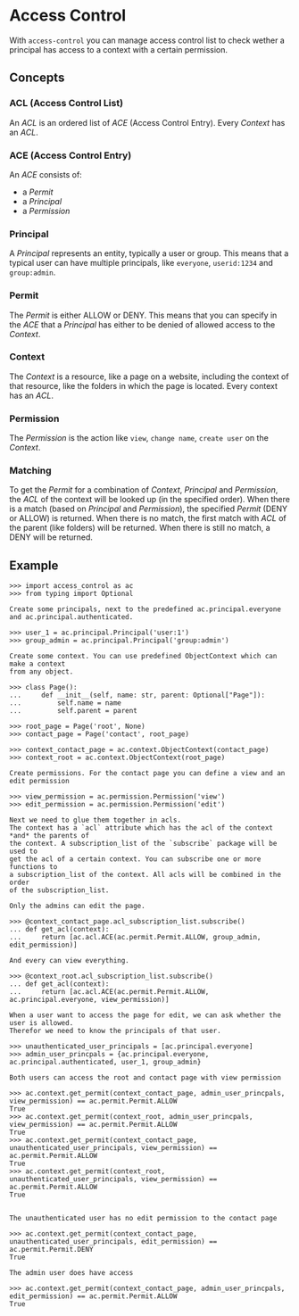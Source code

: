 # Access Control

With `access-control` you can manage access control list to check
wether a principal has access to a context with a certain permission.

## Concepts

### ACL (Access Control List)

An *ACL* is an ordered list of *ACE* (Access Control Entry). Every *Context* 
has an *ACL*.

### ACE (Access Control Entry)

An *ACE* consists of:
- a *Permit*
- a *Principal*
- a *Permission*

### Principal

A *Principal* represents an entity, typically a user or group.
This means that a typical user can have multiple principals, like `everyone`,
`userid:1234` and `group:admin`.

### Permit

The *Permit* is either ALLOW or DENY. This means that you can specify in the
*ACE* that a *Principal* has either to be denied of allowed access to the
*Context*.

### Context

The *Context* is a resource, like a page on a website, including the context of
that resource, like the folders in which the page is located.
Every context has an *ACL*.

### Permission

The *Permission* is the action like `view`, `change name`, `create user` on the *Context*.

### Matching

To get the *Permit* for a combination of *Context*, *Principal* and *Permission*,
the *ACL* of the context will be looked up (in the specified order). When there is
a match (based on *Principal* and *Permission*), the specified *Permit* (DENY
or ALLOW) is returned. When there is no match, the first match with *ACL* of the 
parent (like folders) will be returned.
When there is still no match, a DENY will be returned.

## Example

    >>> import access_control as ac
    >>> from typing import Optional

    Create some principals, next to the predefined ac.principal.everyone
    and ac.principal.authenticated.

    >>> user_1 = ac.principal.Principal('user:1')
    >>> group_admin = ac.principal.Principal('group:admin')

    Create some context. You can use predefined ObjectContext which can make a context 
    from any object.

    >>> class Page():
    ...     def __init__(self, name: str, parent: Optional["Page"]):
    ...         self.name = name
    ...         self.parent = parent

    >>> root_page = Page('root', None)
    >>> contact_page = Page('contact', root_page)

    >>> context_contact_page = ac.context.ObjectContext(contact_page)
    >>> context_root = ac.context.ObjectContext(root_page)

    Create permissions. For the contact page you can define a view and an edit permission

    >>> view_permission = ac.permission.Permission('view')
    >>> edit_permission = ac.permission.Permission('edit')

    Next we need to glue them together in acls.
    The context has a `acl` attribute which has the acl of the context *and* the parents of 
    the context. A subscription_list of the `subscribe` package will be used to
    get the acl of a certain context. You can subscribe one or more functions to 
    a subscription_list of the context. All acls will be combined in the order
    of the subscription_list.

    Only the admins can edit the page.

    >>> @context_contact_page.acl_subscription_list.subscribe()
    ... def get_acl(context):
    ...     return [ac.acl.ACE(ac.permit.Permit.ALLOW, group_admin, edit_permission)]

    And every can view everything.

    >>> @context_root.acl_subscription_list.subscribe()
    ... def get_acl(context):
    ...     return [ac.acl.ACE(ac.permit.Permit.ALLOW, ac.principal.everyone, view_permission)]
    
    When a user want to access the page for edit, we can ask whether the user is allowed.
    Therefor we need to know the principals of that user.

    >>> unauthenticated_user_principals = [ac.principal.everyone]
    >>> admin_user_princpals = {ac.principal.everyone, ac.principal.authenticated, user_1, group_admin}

    Both users can access the root and contact page with view permission

    >>> ac.context.get_permit(context_contact_page, admin_user_princpals, view_permission) == ac.permit.Permit.ALLOW
    True
    >>> ac.context.get_permit(context_root, admin_user_princpals, view_permission) == ac.permit.Permit.ALLOW
    True
    >>> ac.context.get_permit(context_contact_page, unauthenticated_user_principals, view_permission) == ac.permit.Permit.ALLOW
    True
    >>> ac.context.get_permit(context_root, unauthenticated_user_principals, view_permission) == ac.permit.Permit.ALLOW
    True


    The unauthenticated user has no edit permission to the contact page

    >>> ac.context.get_permit(context_contact_page, unauthenticated_user_principals, edit_permission) == ac.permit.Permit.DENY
    True

    The admin user does have access

    >>> ac.context.get_permit(context_contact_page, admin_user_princpals, edit_permission) == ac.permit.Permit.ALLOW
    True



